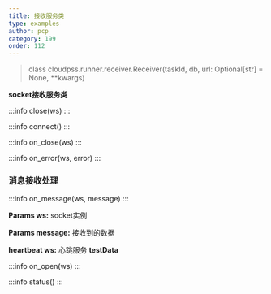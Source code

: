 ```yaml
---
title: 接收服务类
type: examples
author: pcp
category: 199
order: 112
---
```



>class cloudpss.runner.receiver.Receiver(taskId, db, url: Optional[str] = None, **kwargs)

**socket接收服务类**

:::info
close(ws)
:::

:::info
connect()
:::

:::info
on_close(ws)
:::

:::info
on_error(ws, error)
:::

### 消息接收处理
:::info
on_message(ws, message)
:::

**Params ws:**  socket实例

**Params message:** 接收到的数据

**heartbeat ws:**   心跳服务 __testData__

:::info
on_open(ws)
:::

:::info
status()
:::